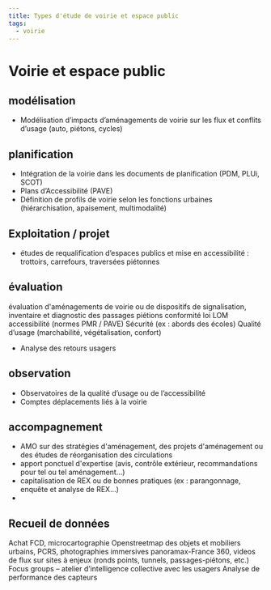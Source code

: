 ```yaml
---
title: Types d'étude de voirie et espace public 
tags:
  - voirie
---
```


# Voirie et espace public

## modélisation
- Modélisation d’impacts d’aménagements de voirie sur les flux et conflits d’usage (auto, piétons, cycles)

## planification
- Intégration de la voirie dans les documents de planification (PDM, PLUi, SCOT)
- Plans d’Accessibilité (PAVE)
- Définition de profils de voirie selon les fonctions urbaines (hiérarchisation, apaisement, multimodalité)

## Exploitation / projet
- études de requalification d’espaces publics et mise en accessibilité : trottoirs, carrefours, traversées piétonnes

## évaluation
évaluation d'aménagements de voirie ou de dispositifs de signalisation, inventaire et diagnostic des passages piétions conformité loi LOM
accessibilité (normes PMR / PAVE)
Sécurité (ex : abords des écoles)
Qualité d’usage (marchabilité, végétalisation, confort)
- Analyse des retours usagers

## observation
- Observatoires de la qualité d’usage ou de l’accessibilité
- Comptes déplacements liés à la voirie

## accompagnement
- AMO sur des stratégies d'aménagement, des projets d'aménagement ou des études de réorganisation des circulations
- apport ponctuel d'expertise (avis, contrôle extérieur, recommandations pour tel ou tel aménagement…)
- capitalisation de REX ou de bonnes pratiques (ex : parangonnage, enquête et analyse de REX...)
-

## Recueil de données
Achat FCD, microcartographie Openstreetmap des objets et mobiliers urbains, PCRS, photographies immersives panoramax-France 360, videos de flux sur sites à enjeux (ronds points, tunnels, passages-piétons, etc.)
Focus groups – atelier d’intelligence collective avec les usagers
Analyse de performance des capteurs
